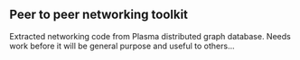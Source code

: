 ## Peer to peer networking toolkit

Extracted networking code from Plasma distributed graph database.  Needs work
before it will be general purpose and useful to others...
